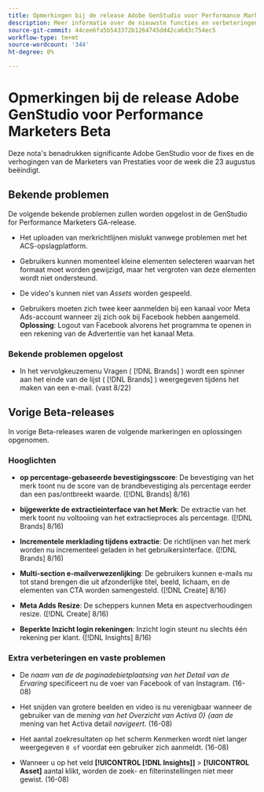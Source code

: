 ```yaml
---
title: Opmerkingen bij de release Adobe GenStudio voor Performance Marketers Beta
description: Meer informatie over de nieuwste functies en verbeteringen in de Adobe GenStudio voor Performance Marketers.
source-git-commit: 44cee6fa5b543372b1264745dd42ca6d3c754ec5
workflow-type: tm+mt
source-wordcount: '344'
ht-degree: 0%

---
```



# Opmerkingen bij de release Adobe GenStudio voor Performance Marketers Beta

Deze nota&#39;s benadrukken significante Adobe GenStudio voor de fixes en de verhogingen van de Marketers van Prestaties voor de week die 23 augustus beëindigt.

## Bekende problemen

De volgende bekende problemen zullen worden opgelost in de GenStudio for Performance Marketers GA-release.

* Het uploaden van merkrichtlijnen mislukt vanwege problemen met het ACS-opslagplatform. <!-- GS-4369 -->

* Gebruikers kunnen momenteel kleine elementen selecteren waarvan het formaat moet worden gewijzigd, maar het vergroten van deze elementen wordt niet ondersteund. <!-- GS-3131 -->

* De video&#39;s kunnen niet van _Assets_ worden gespeeld. <!-- GS-3846 -->

* Gebruikers moeten zich twee keer aanmelden bij een kanaal voor Meta Ads-account wanneer zij zich ook bij Facebook hebben aangemeld. **Oplossing**: Logout van Facebook alvorens het programma te openen in een rekening van de Advertentie van het kanaal Meta.

### Bekende problemen opgelost

* In het vervolgkeuzemenu Vragen ( [!DNL Brands] ) wordt een spinner aan het einde van de lijst ( [!DNL Brands] ) weergegeven tijdens het maken van een e-mail. (vast 8/22) <!-- GS-4077 -->

## Vorige Beta-releases

In vorige Beta-releases waren de volgende markeringen en oplossingen opgenomen.

### Hooglichten

* **op percentage-gebaseerde bevestigingsscore**: De bevestiging van het merk toont nu de score van de brandbevestiging als percentage eerder dan een pas/ontbreekt waarde. ([!DNL Brands] 8/16)

* **bijgewerkte de extractieinterface van het Merk**: De extractie van het merk toont nu voltooiing van het extractieproces als percentage. ([!DNL Brands] 8/16)

* **Incrementele merklading tijdens extractie**: De richtlijnen van het merk worden nu incrementeel geladen in het gebruikersinterface. ([!DNL Brands] 8/16)

* **Multi-section e-mailverwezenlijking**: De gebruikers kunnen e-mails nu tot stand brengen die uit afzonderlijke titel, beeld, lichaam, en de elementen van CTA worden samengesteld. ([!DNL Create] 8/16)

* **Meta Adds Resize**: De scheppers kunnen Meta en aspectverhoudingen resize. ([!DNL Create] 8/16)

* **Beperkte Inzicht login rekeningen**: Inzicht login steunt nu slechts één rekening per klant. ([!DNL Insights] 8/16)

### Extra verbeteringen en vaste problemen

* De _naam van de de paginadebietplaatsing van het Detail van de Ervaring_ specificeert nu de voer van Facebook of van Instagram. (16-08)

* Het snijden van grotere beelden en video is nu verenigbaar wanneer de gebruiker van de _mening van het Overzicht van Activa 0} {aan de_ mening van het Activa detail _navigeert._  (16-08)

* Het aantal zoekresultaten op het scherm Kenmerken wordt niet langer weergegeven `0 of` voordat een gebruiker zich aanmeldt.  (16-08) <!-- GS- 3665 -->

* Wanneer u op het veld **[!UICONTROL [!DNL Insights]]** > **[!UICONTROL Asset]** aantal klikt, worden de zoek- en filterinstellingen niet meer gewist. (16-08) <!-- GS-3476 -->
